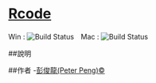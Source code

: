 # [Rcode](https://github.com/gn01830657/Rcode)

Win : ![Build Status](https://travis-ci.org/qinwf/jiebaR.svg?branch=master)　Mac : ![Build Status](https://travis-ci.org/qinwf/jiebaR.svg?branch=osx)

##說明

##作者
-[彭俊龍(Peter Peng)&copy;](https://www.facebook.com/gn01830657)
